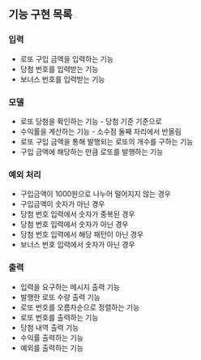 ## 기능 구현 목록

### 입력
- 로또 구입 금액을 입력하는 기능
- 당첨 번호를 입력받는 기능
- 보너스 번호를 입력받는 기능

### 모델
- 로또 당첨을 확인하는 기능 - 당첨 기준 기준으로
- 수익률을 계산하는 기능 - 소수점 둘째 자리에서 반올림
- 로또 구입 금액을 통해 발행되는 로또의 개수를 구하는 기능
- 구입 금액에 해당하는 만큼 로또를 발행하는 기능

### 예외 처리
- 구입금액이 1000원으로 나누어 떨어지지 않는 경우
- 구입금액이 숫자가 아닌 경우
- 당첨 번호 입력에서 숫자가 중복된 경우
- 당첨 번호 입력에서 숫자가 아닌 경우
- 당첨 번호 입력에서 해당 패턴이 아닌 경우
- 보너스 번호 입력에서 숫자가 아닌 경우

### 출력
- 입력을 요구하는 메시지 출력 기능
- 발행한 로또 수량 출력 기능
- 로또 번호를 오름차순으로 정렬하는 기능
- 로또 번호를 출력하는 기능
- 당첨 내역 출력 기능
- 수익률 출력하는 기능
- 예외를 출력하는 기능